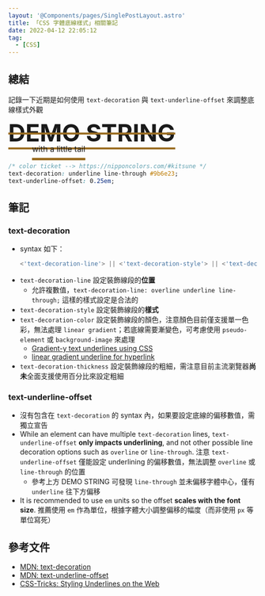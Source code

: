 ```yaml
---
layout: '@Components/pages/SinglePostLayout.astro'
title: 「CSS 字體底線樣式」相關筆記
date: 2022-04-12 22:05:12
tag:
  - [CSS]
---
```


## 總結

記錄一下近期是如何使用 `text-decoration` 與 `text-underline-offset` 來調整底線樣式外觀

<div style="
    margin: 0 0 20px;
    line-height: 1;
    font-size: 3rem;
    font-weight: 700;
    text-decoration: underline line-through #9B6E23;
    text-underline-offset: 0.25em;">
    DEMO STRING
    <br/>
    <span style="
    margin-left: 3rem;
    font-size: 1rem;
    font-weight: 400;">
    with a little tail</span>
</div>

```css
/* color ticket --> https://nipponcolors.com/#kitsune */
text-decoration: underline line-through #9b6e23;
text-underline-offset: 0.25em;
```

## 筆記

### text-decoration

- syntax 如下：
  ```jsx
  <'text-decoration-line'> || <'text-decoration-style'> || <'text-decoration-color'> || <'text-decoration-thickness'>
  ```
- `text-decoration-line` 設定裝飾線段的**位置**
  - 允許複數值，`text-decoration-line: overline underline line-through;` 這樣的樣式設定是合法的
- `text-decoration-style` 設定裝飾線段的**樣式**
- `text-decoration-color` 設定裝飾線段的顏色，注意顏色目前僅支援單一色彩，無法處理 `linear gradient`；若底線需要漸變色，可考慮使用 `pseudo-element` 或 `background-image` 來處理
  - [Gradient-y text underlines using CSS](https://www.amitmerchant.com/gradient-text-underlines-using-css/)
  - [linear gradient underline for hyperlink](https://stackoverflow.com/questions/44147872/linear-gradient-underline-for-hyperlink)
- `text-decoration-thickness` 設定裝飾線段的粗細，需注意目前主流瀏覽器**尚未**全面支援使用百分比來設定粗細

### text-underline-offset

- 沒有包含在 `text-decoration` 的 syntax 內，如果要設定底線的偏移數值，需獨立宣告
- While an element can have multiple `text-decoration` lines, `text-underline-offset` **only impacts underlining**, and not other possible line decoration options such as `overline` or `line-through`. 注意 `text-underline-offset` 僅能設定 underlining 的偏移數值，無法調整 `overline` 或 `line-through` 的位置
  - 參考上方 DEMO STRING 可發現 `line-through` 並未偏移字體中心，僅有 `underline` 往下方偏移
- It is recommended to use `em` units so the offset **scales with the font size**. 推薦使用 `em` 作為單位，根據字體大小調整偏移的幅度（而非使用 `px` 等單位寫死）

## 參考文件

- [MDN: text-decoration](https://developer.mozilla.org/en-US/docs/Web/CSS/text-decoration)
- [MDN: text-underline-offset](https://developer.mozilla.org/en-US/docs/Web/CSS/text-underline-offset)
- [CSS-Tricks: Styling Underlines on the Web](https://css-tricks.com/styling-underlines-web/)
